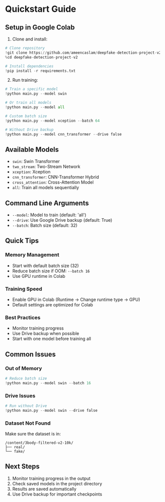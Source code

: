 # Quickstart Guide

## Setup in Google Colab

1. Clone and install:

```python
# Clone repository
!git clone https://github.com/ameencaslam/deepfake-detection-project-v2
%cd deepfake-detection-project-v2

# Install dependencies
!pip install -r requirements.txt
```

2. Run training:

```python
# Train a specific model
!python main.py --model swin

# Or train all models
!python main.py --model all

# Custom batch size
!python main.py --model xception --batch 64

# Without Drive backup
!python main.py --model cnn_transformer --drive false
```

## Available Models

- `swin`: Swin Transformer
- `two_stream`: Two-Stream Network
- `xception`: Xception
- `cnn_transformer`: CNN-Transformer Hybrid
- `cross_attention`: Cross-Attention Model
- `all`: Train all models sequentially

## Command Line Arguments

- `--model`: Model to train (default: 'all')
- `--drive`: Use Google Drive backup (default: True)
- `--batch`: Batch size (default: 32)

## Quick Tips

### Memory Management

- Start with default batch size (32)
- Reduce batch size if OOM: `--batch 16`
- Use GPU runtime in Colab

### Training Speed

- Enable GPU in Colab (Runtime → Change runtime type → GPU)
- Default settings are optimized for Colab

### Best Practices

- Monitor training progress
- Use Drive backup when possible
- Start with one model before training all

## Common Issues

### Out of Memory

```python
# Reduce batch size
!python main.py --model swin --batch 16
```

### Drive Issues

```python
# Run without Drive
!python main.py --model swin --drive false
```

### Dataset Not Found

Make sure the dataset is in:

```
/content/3body-filtered-v2-10k/
├── real/
└── fake/
```

## Next Steps

1. Monitor training progress in the output
2. Check saved models in the project directory
3. Results are saved automatically
4. Use Drive backup for important checkpoints
